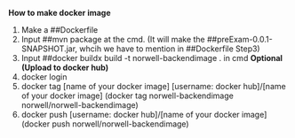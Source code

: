 **How to make docker image**
1. Make a ##Dockerfile 
2. Input ##mvn package at the cmd. (It will make the ##preExam-0.0.1-SNAPSHOT.jar, whcih we have to mention in ##Dockerfile Step3)
3. Input ##docker buildx build -t norwell-backendimage . in cmd
****Optional (Upload to docker hub)****
1. docker login
2. docker tag [name of your docker image] [username: docker hub]/[name of your docker image] (docker tag norwell-backendimage norwell/norwell-backendimage)
3. docker push [username: docker hub]/[name of your docker image] (docker push norwell/norwell-backendimage)